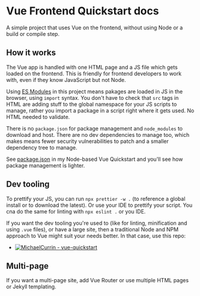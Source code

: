 # Vue Frontend Quickstart docs

A simple project that uses Vue on the frontend, without using Node or a build or compile step. 


## How it works

The Vue app is handled with one HTML page and a JS file which gets loaded on the frontend. This is friendly for frontend developers to work with, even if they know JavaScript but not Node.

Using [ES Modules][] in this project means pakages are loaded in JS in the browser, using `import` syntax. You don't have to check that `src` tags in HTML are adding stuff to the global namespace for your JS scripts to manage, rather you import a package in a script right where it gets used. No HTML needed to validate.

There is no `package.json` for package management and `node_modules` to download and host. There are no dev dependencies to manage too, which makes means fewer security vulnerabilities to patch and a smaller dependency tree to manage.

See [package.json](https://github.com/MichaelCurrin/vue-quickstart/blob/master/package.json) in my Node-based Vue Quickstart and you'll see how package management is lighter.


## Dev tooling

To prettify your JS, you can run `npx prettier -w .` (to reference a global install or to download the latest). Or use your IDE to prettify your script. You cna do the same for linting with `npx eslint .` or you IDE.

If you want the dev tooling you're used to (like for linting, minification and using `.vue` files), or have a large site, then a traditional Node and NPM approach to Vue might suit your needs better. In that case, use this repo:

- [![MichaelCurrin - vue-quickstart](https://img.shields.io/static/v1?label=MichaelCurrin&message=vue-quickstart&color=blue&logo=github)](https://github.com/MichaelCurrin/vue-quickstart)


## Multi-page

If you want a multi-page site, add Vue Router or use multiple HTML pages or Jekyll templating.


[ES Modules]: https://michaelcurrin.github.io/dev-cheatsheets/cheatsheets/javascript/general/modules/es-modules.html
